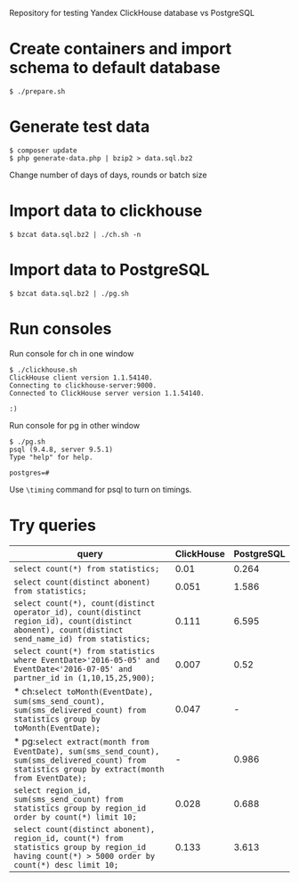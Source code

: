 Repository for testing Yandex ClickHouse database vs PostgreSQL

# Create containers and import schema to default database
```
$ ./prepare.sh
```

# Generate test data
```
$ composer update
$ php generate-data.php | bzip2 > data.sql.bz2
```

Change number of days of days, rounds or batch size

# Import data to clickhouse

```
$ bzcat data.sql.bz2 | ./ch.sh -n
```

# Import data to PostgreSQL

```
$ bzcat data.sql.bz2 | ./pg.sh
```

# Run consoles

Run console for ch in one window

```
$ ./clickhouse.sh 
ClickHouse client version 1.1.54140.
Connecting to clickhouse-server:9000.
Connected to ClickHouse server version 1.1.54140.

:) 
```

Run console for pg in other window

```
$ ./pg.sh 
psql (9.4.8, server 9.5.1)  
Type "help" for help.

postgres=# 
```

Use `\timing` command for psql to turn on timings.

# Try queries

|query|ClickHouse|PostgreSQL|
|---|---|---|
|`select count(*) from statistics;`|0.01|0.264|
|`select count(distinct abonent) from statistics;`|0.051|1.586|
|`select count(*), count(distinct operator_id), count(distinct region_id), count(distinct abonent), count(distinct send_name_id) from statistics;`|0.111|6.595|
|`select count(*) from statistics where EventDate>'2016-05-05' and EventDate<'2016-07-05' and partner_id in (1,10,15,25,900);`|0.007|0.52|
| * ch:`select toMonth(EventDate), sum(sms_send_count), sum(sms_delivered_count) from statistics group by toMonth(EventDate);`|0.047|-|
| * pg:`select extract(month from EventDate), sum(sms_send_count), sum(sms_delivered_count) from statistics group by extract(month from EventDate);`|-|0.986|
|`select region_id, sum(sms_send_count) from statistics group by region_id order by count(*) limit 10;`|0.028|0.688|
|`select count(distinct abonent), region_id, count(*) from statistics group by region_id having count(*) > 5000 order by count(*) desc limit 10;`|0.133|3.613|
